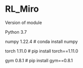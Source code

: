 # RL_Miro

Version of module

Python 3.7 

numpy 1.22.4 # conda install numpy 

torch 1.11.0 # pip install torch==1.11.0

gym 0.8.1  # pip install gym==0.8.1